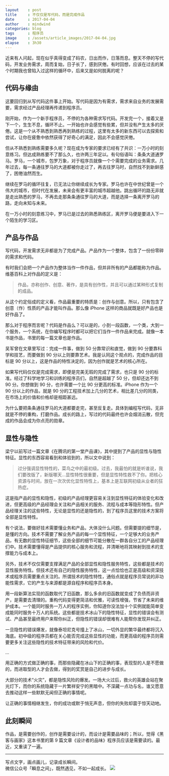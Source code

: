 ```yaml
---
layout    : post
title     : 不仅仅是写代码，而是完成作品
date      : 2017-04-04
author    : mindwind
categories: blog
tags      : 程序员
image     : /assets/article_images/2017-04-04.jpg
elapse    : 3h30
---
```



近来有人问起，现在似乎真得变成了码农，日出而作，日落而息。整天不停的写代码，开发业务需求，周而复始，日子长了，感到厌倦。有时回想，应该在过去的某个时期我也曾陷入过这样的循环中，后来又是如何脱离的呢？


## 代码与缘由
这要回归到从写代码这件事上开始。写代码是因为有需求，需求来自业务的发展需要，需求经过产品经理再传递到程序员。

刚开始，作为一个新手程序员，不停的为各种需求写代码。开发完一个，接着又是下一个，生生不息，循环不止。一开始也许会感觉有些累，但并没有产生太多的厌倦。这是一个从不熟悉到熟悉再到熟练的过程，这里有太多的新东西可以去探索和尝试，让你在疲惫中依然获得了好奇心的满足，因此不会感觉厌倦。

但从不熟悉到熟练需要多久呢？现在成为专家的要求已经有了共识：一万小时的刻意练习。但达成熟练要不了那么久，也许两三年足以。有句俗语叫：条条大道通罗马。罗马，一个城市，包罗万象，对于程序员就像一个个需要完成的业务需求。几年过去，每一条通往罗马的大道都被你走过了，再去往罗马时，自然找不到新鲜感了，困倦油然而生。

继续在罗马的循环往复，已无法让你继续成长为专家。罗马也许在中世纪曾是一个伟大的城市，但时代在发展，未来会有更丰富的城市超越他。跳出循环的路无非就是走出熟悉的罗马，不再去走那条条通往罗马的大道，而是选择一条离开罗马的路，走向未知与未来。

在一万小时的刻意练习中，罗马已是过去的熟悉熟练区，离开罗马便是要进入下一个陌生的学习区。


## 产品与作品
写代码，开发需求无非都是为了完成产品。产品作为一个整体，包含了一份份零碎的需求和代码。

有时我们会把一个产品作为整体当作一件作品，但并非所有的产品都能称为作品。维基百科上对作品的定义是：

  > 作品，亦称创作、创意、著作，是具有创作性，并且可以通过某种形式复制的成品。

从这个约定俗成的定义看，作品最重要的特质是：创作与创意。所以，只有包含了创意（作）性质的产品才能叫作品。那么像 iPhone 这样的商品就既是好产品也是好作品了。

那么对于程序而言呢？代码是作品么？可以是的，小到一段函数，一个类，大到一个服务，一个系统，在你编写程序时都可以把它们当作一件作品来完成。就像一本书是作品，书里的每一篇文章也是作品。

吴军曾在文章里写过：完成一件事，做到 50 分靠常识和直觉，做到 90 分要靠科学和技艺，而要做到 90 分以上则要靠艺术。我是认同这个观点的，完成作品的目标是 90 分以上，这是作品的特性决定的，因为创作就是艺术的核心所在。

如果写代码仅仅是完成需求，即便是完美无瑕的完成了需求，也只是 90 分的标准。经过了科学地学习和训练的程序员们，自然是超越了 50 分，但却还达不到 90 分。你想做到 90 分，也许需要一个比 90 分更高的标准。iPhone 作为一个 90 分以上的作品，就是 90 分的工程技术加上几分的艺术，相比差几分的同类，在市场上的价值和价格却是相距甚远。

为什么要把条条通往罗马的大道都要走完，甚至反复走。具体到编程写代码，无非就是不停的重构，打磨作品。成长的路上，写过的代码最终也许会烟消云散，但完成的作品会成为你点亮的勋章。


## 显性与隐性
梁宁以前写过一篇文章《在腾讯的第一堂产品课》，其中提到了产品的显性与隐性特征。显性的东西容易看到和体验到的，所以文中说到：

  > 过分强调显性特性的，菜鸟之中的最初级。过去，我最怕的就是听谁说，我们要改版了，新版哪天...显性特性很重要，但是显性特性救不了你。把核心资源与时间，放在一次次优化显性特性上，基本上是互联网初级从业者的狂热症。

这是指产品的显性和隐性，初级的产品经理更容易关注到显性特征的体验变化和改进，但更高级的产品经理会关注和产品相关的服务、流程与成本等隐形特性。但产品经理关注的这些特性，无论是显性的还是隐性的，到了程序员这里的技术方案将全部是显性特性。

有个说法，要做好技术需要懂业务和产品，大体没什么问题。但需要提的细节是，是懂的方向。技术不需要了解业务产品的每一个显性特征，一个足够大的业务产品，有无数的显性特征细节，这些全部的细节可能分散在一群各自分工的产品经理们中。技术需要懂得是产品提供的核心服务和流程，并清晰地将其映射到技术的支撑能力与成本上。

另外，技术不仅仅需要支撑满足产品的全部显性和隐性服务特性，这些都是技术的显性服务特性。但技术还有自己的隐性服务特性，这一点恰恰也正是高级和资深技术或程序员需要重点关注的。所谓技术的隐性特性，通俗点就是程序员常说的非功能性需求，它的产生与来源都是源自程序和程序员本身。

用一段新算法实现的函数取代了旧函数，那么多余的旧函数就变成了负债而非资产，是需要去清理的。重构代码变得更简洁和优雅，可读性增强，节省了未来的维护成本。一个能同时服务一万人的程序实例，你知道你没法加十个实例就能简单变成能同时服务十万人的系统。这些都是技术冰山下的隐性特征，显性的错误会有测试、产品甚至最终用户来帮你纠正，但隐性的错误却很难有人能帮你发现并纠正。

一旦隐性的错误爆发，就像泰坦尼克号撞上了冰山，一切外显的繁华最终都将沉入海底。初中级的程序员都在关心能否完成这些显性的功能，而更高级的程序员则需要更多关注这些隐性的技术特征带来的风险和代价。

...

用正确的方式做正确的事，而那些隐藏在冰山下的正确的事，表现型的人是不愿做的，而进取型的人才会去做，得到的奖赏是自己的进步与成长。

大部分的技术“火灾”，都是隐性风险的爆发。一场大火过后，救火的英雄会站在聚光灯下，而你的系统隐藏于一片繁祥安宁的黑暗中。不深藏一点功与名，谁又愿意去推动这样一些默默无闻但正确的事情呢。

让正确的事情相继发生，你的成功或默于悄无声息，但你的失败却震于惊天动地。


## 此刻瞬间
作品，是需要创作的，创作是需要设计的，而设计是需要品味的；所以，觉得《黑客与画家》这本书里的第 9 篇文章《设计者的品味》程序员应该是需要读的。最近，又重读了一遍。


---
写点文字，画点画儿，记录成长瞬间。  
微信公众号「瞬息之间」，既然遇见，不如一起成长。
![](/assets/images/qrcode_wechat_avatar.jpg)
